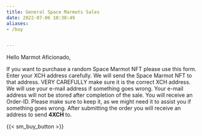 ```yaml
---
title: General Space Marmots Sales
date: 2022-07-06 10:30:49
aliases: 
- /buy


---
```



Hello Marmot Aficionado,


If you want to purchase a random Space Marmot NFT please use this form. Enter your XCH address carefully. We will send the Space Marmot NFT to that address. VERY CAREFULLY make sure it is the correct XCH address. 
We will use your e-mail address if something goes wrong. Your e-mail address will not be stored after completion of the sale. 
You will receive an Order-ID. Please make sure to keep it, as we might need it to assist you if something goes wrong.
After submitting the order you will receive an address to send **4XCH** to.


{{< sm_buy_button >}}